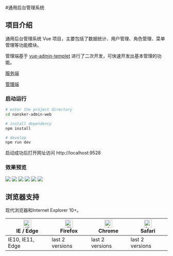 #通用后台管理系统

## 项目介绍
通用后台管理系统 Vue 项目，主要包括了数据统计、用户管理、角色管理、菜单管理等功能模块。

管理端基于 [vue-admin-templet](https://github.com/PanJiaChen/vue-admin-template) 进行了二次开发，可快速开发出基本管理的功能。

[服务端](https://github.com/Nansker/nansker-admin-parent)

[管理端](https://github.com/Nansker/nansker-admin-web)
### 启动运行

```bash
# enter the project directory
cd nansker-admin-web

# install dependency
npm install

# develop
npm run dev
```

启动成功后打开网址访问 http://localhost:9528

### 效果预览
![](https://upyun.nansker.cn/picgo/nansker-admin/202311132020483.png)
![](https://upyun.nansker.cn/picgo/nansker-admin/202311132024970.png)
![](https://upyun.nansker.cn/picgo/nansker-admin/202311132022859.png)
![](https://upyun.nansker.cn/picgo/nansker-admin/202311132022945.png)
![](https://upyun.nansker.cn/picgo/nansker-admin/202311132023024.png)
![](https://upyun.nansker.cn/picgo/nansker-admin/202311132024854.png)

## 浏览器支持

现代浏览器和Internet Explorer 10+。

| [<img src="https://raw.githubusercontent.com/alrra/browser-logos/master/src/edge/edge_48x48.png" alt="IE / Edge" width="24px" height="24px" />](http://godban.github.io/browsers-support-badges/)</br>IE / Edge | [<img src="https://raw.githubusercontent.com/alrra/browser-logos/master/src/firefox/firefox_48x48.png" alt="Firefox" width="24px" height="24px" />](http://godban.github.io/browsers-support-badges/)</br>Firefox | [<img src="https://raw.githubusercontent.com/alrra/browser-logos/master/src/chrome/chrome_48x48.png" alt="Chrome" width="24px" height="24px" />](http://godban.github.io/browsers-support-badges/)</br>Chrome | [<img src="https://raw.githubusercontent.com/alrra/browser-logos/master/src/safari/safari_48x48.png" alt="Safari" width="24px" height="24px" />](http://godban.github.io/browsers-support-badges/)</br>Safari |
| --------- | --------- | --------- | --------- |
| IE10, IE11, Edge| last 2 versions| last 2 versions| last 2 versions
